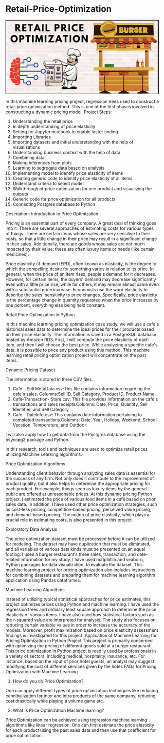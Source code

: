 # Retail-Price-Optimization

[![name](Retail_price_optimization.png)](Retail_price_optimization.png)

In this machine learning pricing project, regression trees used to construct a retail price optimization method. This is one of the first phases involved in constructing a dynamic pricing model.
Project Steps:
1.	Understanding the retail price
2.	In depth understanding of price elasticity
3.	Setting for Jupyter notebook to enable faster coding
4.	Importing Libraries
5.	Importing datasets and initial understanding with the help of visualizations
6.	Understanding business context with the help of data
7.	Combining data
8.	Making inferences from plots
9.	Learning to segregate data based on analysis
10.	Implementing model to identify price elasticity of items
11.	Creating generic code to identify price elasticity of all items
12.	Understand criteria to select model
13.	Walkthrough of price optimization for one product and visualizing the outputs
14.	Generic code for price optimization for all products
15.	Connecting Postgres database to Python

Description:
Introduction to Price Optimization

Pricing is an essential part of every company. A great deal of thinking goes into it. There are several approaches of estimating costs for various types of things. There are certain items whose sales are very sensitive to their costs, so that a little change in their price may result in a significant change in their sales. Additionally, there are goods whose sales are not much impacted by their value; these are often luxury items or needs (like certain medicines).
 
Price elasticity of demand (EPD), often known as elasticity, is the degree to which the compelling desire for something varies in relation to its price. In general, when the price of an item rises, people's demand for it decreases. However, for certain items, the buyers' demand may decrease significantly even with a little price rise, while for others, it may remain almost same even with a substantial price increase. Economists use the word elasticity to describe the sales' sensitivity to price changes. Specifically, price elasticity is the percentage change in quantity requested when the price increases by one percent, everything else being held constant.

Retail Price Optimization in Python

In this machine learning pricing optimization case study, we will use a cafe's historical sales data to determine the ideal prices for their products based on their price elasticity. The information is saved in a PostgreSQL database hosted by Amazon RDS. First, I will compute the price elasticity of each item, and then I will choose the best price. While analyzing a specific cafe's data, it is possible to price any product using this method. This machine learning retail pricing optimization project will concentrate on the past items.

Dynamic Pricing Dataset

The information is stored in three CSV files.
1.	Cafe - Sell MetaData.csv:This file contains information regarding the cafe's sales. Columns:Sell ID, Sell Category, Product ID, Product Name
2.	Cafe-Transaction- Store.csv: This file provides information on the cafe's transactions and sales receipts.Columns: Date, Price, Quantity, Sell Identifier, and Sell Category
3.	Cafe - DateInfo.csv: This contains date information pertaining to completed transactions.Columns: Date, Year, Holiday, Weekend, School Vacation, Temperature, and Outdoor

I will also apply how to get data from the Postgres database using the psycopg2 package and Python.

In this research, tools and techniques are used to optimize retail prices utilizing Machine Learning algorithms.

Price Optimization Algorithms

Understanding client behavior through analyzing sales data is essential for the success of any firm. Not only does it contribute to the improvement of product quality, but it also helps to determine the appropriate pricing for each product. For example, things seen as luxury items by the general public are offered at unreasonable prices. At this dynamic pricing Python project, I estimated the price of various food items in a café based on prior sales data. In addition, I have used other price optimization strategies, such as cost-less pricing, competition-based pricing, perceived value pricing, and demand-based pricing. The notion of price elasticity, which plays a crucial role in estimating costs, is also presented in this project.
 
Exploratory Data Analysis

The price optimization dataset must be processed before it can be utilized for modeling. The dataset may have duplication that must be eliminated, and all variables of various data kinds must be presented on an equal footing. I used a burger restaurant's three sales, transaction, and date-related information for my study. I have used matplotlib and seaborn, Python packages for data visualization, to evaluate the dataset. This machine learning project for pricing optimization also includes instructions for combining datasets and preparing them for machine learning algorithm application using Pandas dataframes.

Machine Learning Algorithms

Instead of utilizing typical statistical approaches for price estimates, this project optimizes prices using Python and machine learning. I have used the regression trees and ordinary least square approach to determine the price elasticity of various items. I have also used how statistical factors such as the r-squared value are interpreted for analysis. The study also focuses on reducing certain variable values in order to increase the accuracy of the models. Moreover, profit maximization based on price elasticity assessment findings is investigated for this project.
Application of Machine Learning for Pricing Optimization in Python Project
This project is primarily concerned with optimizing the pricing of different goods sold at a burger restaurant. This price optimization in Python project is readily used by professionals in a variety of sectors, including medical, hospitality, insurance, etc. For instance, based on the input of prior hotel guests, an analyst may suggest modifying the cost of different services given by the hotel.
FAQs for Pricing Optimization with Machine Learning

1) How do you do Price Optimization?

One can apply different types of price optimization techniques like reducing cannibalization for inter and intra products of the same company, reducing cost drastically while playing a volume game etc.   

2) What is Price Optimization Machine learning?

Price Optimization can be achieved using regression machine learning algorithms like linear regression. One can first estimate the price elasticity for each product using the past sales data and then use that coefficient for price optimization.


